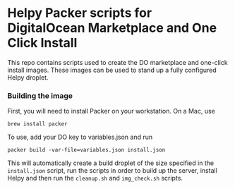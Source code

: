 # Helpy Packer scripts for DigitalOcean Marketplace and One Click Install

This repo contains scripts used to create the DO marketplace and one-click install images. These images can be used to stand up a fully configured Helpy droplet.

### Building the image

First, you will need to install Packer on your workstation.  On a Mac, use 

```
brew install packer
```

To use, add your DO key to variables.json and run

```
packer build -var-file=variables.json install.json
```

This will automatically create a build droplet of the size specified in the `install.json` script, run the scripts in order to build up the server, install Helpy and then run the `cleanup.sh` and `img_check.sh` scripts.
